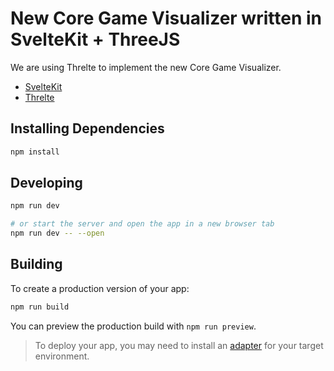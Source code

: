 # New Core Game Visualizer written in SvelteKit + ThreeJS

We are using Threlte to implement the new Core Game Visualizer.

- [SvelteKit](https://kit.svelte.dev/)
- [Threlte](https://threlte.xyz/)

## Installing Dependencies

```bash
npm install
```

## Developing

```bash
npm run dev

# or start the server and open the app in a new browser tab
npm run dev -- --open
```

## Building

To create a production version of your app:

```bash
npm run build
```

You can preview the production build with `npm run preview`.

> To deploy your app, you may need to install an [adapter](https://svelte.dev/docs/kit/adapters) for your target environment.
